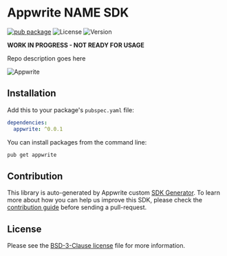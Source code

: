 # Appwrite NAME SDK

[![pub package](https://img.shields.io/pub/v/appwrite.svg)](https://pub.dartlang.org/packages/appwrite)
![License](https://img.shields.io/github/license/repoowner/reponame.svg?v=1)
![Version](https://img.shields.io/badge/api%20version-0.7.0-blue.svg?v=1)

**WORK IN PROGRESS - NOT READY FOR USAGE**

Repo description goes here



![Appwrite](https://appwrite.io/v1/images/console.png)

## Installation

Add this to your package's `pubspec.yaml` file:

```yml
dependencies:
  appwrite: ^0.0.1
```

You can install packages from the command line:

```bash
pub get appwrite
```


## Contribution

This library is auto-generated by Appwrite custom [SDK Generator](https://github.com/appwrite/sdk-generator). To learn more about how you can help us improve this SDK, please check the [contribution guide](https://github.com/appwrite/sdk-generator/blob/master/CONTRIBUTING.md) before sending a pull-request.

## License

Please see the [BSD-3-Clause license](https://raw.githubusercontent.com/appwrite/appwrite/master/LICENSE) file for more information.